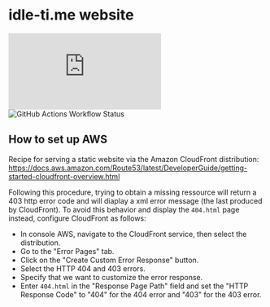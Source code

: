 # idle-ti.me website

![GitHub last commit (by committer)](https://img.shields.io/github/last-commit/be-next/idle-ti.me?logo=github)
![GitHub Actions Workflow Status](https://img.shields.io/github/actions/workflow/status/be-next/idle-ti.me/publish.yml?label=build%20%26%20publish)


## How to set up AWS
Recipe for serving a static website via the Amazon CloudFront distribution: https://docs.aws.amazon.com/Route53/latest/DeveloperGuide/getting-started-cloudfront-overview.html

Following this procedure, trying to obtain a missing ressource will return a 403 http error code and will diaplay a xml error message (the last produced by CloudFront). To avoid this behavior and display the ``404.html`` page instead, configure CloudFront as follows:
  - In console AWS, navigate to the CloudFront service, then select the distribution.
  - Go to the "Error Pages" tab.
  - Click on the "Create Custom Error Response" button.
  - Select the HTTP 404 and 403 errors.
  - Specify that we want to customize the error response.
  - Enter ``404.html`` in the "Response Page Path" field and set the "HTTP Response Code" to "404" for the 404 error and "403" for the 403 error.